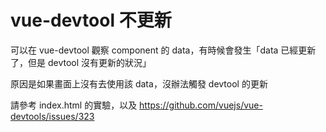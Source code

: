 # vue-devtool 不更新

可以在 vue-devtool 觀察 component 的 data，有時候會發生「data 已經更新了，但是 devtool 沒有更新的狀況」

原因是如果畫面上沒有去使用該 data，沒辦法觸發 devtool 的更新

請參考 index.html 的實驗，以及 https://github.com/vuejs/vue-devtools/issues/323
